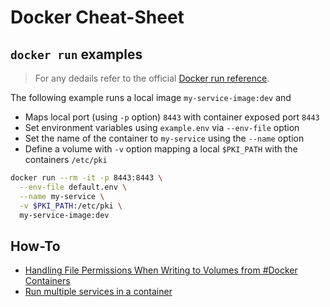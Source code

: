 # Docker Cheat-Sheet

## `docker run` examples

> For any dedails refer to the official [Docker run reference](https://docs.docker.com/engine/reference/run/).

The following example runs a local image `my-service-image:dev` and

- Maps local port (using `-p` option) `8443` with container exposed port `8443`
- Set environment variables using `example.env` via `--env-file` option
- Set the name of the container to `my-service` using the `--name` option
- Define a volume with `-v` option mapping a local `$PKI_PATH` with the containers `/etc/pki`

```bash
docker run --rm -it -p 8443:8443 \
  --env-file default.env \
  --name my-service \
  -v $PKI_PATH:/etc/pki \
  my-service-image:dev
```

## How-To

- [Handling File Permissions When Writing to Volumes from #Docker Containers](https://dille.name/blog/2018/07/16/handling-file-permissions-when-writing-to-volumes-from-docker-containers/)
- [Run multiple services in a container](https://docs.docker.com/config/containers/multi-service_container/)
